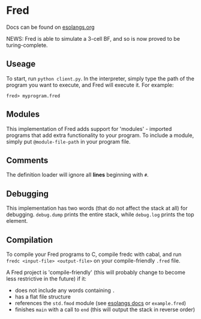 # Fred

Docs can be found on [esolangs.org](https://esolangs.org/wiki/Fred)

NEWS:
Fred is able to simulate a 3-cell BF, and so is now proved to be turing-complete.

## Useage
To start, run `python client.py`. In the interpreter, simply type the path of the program you want to execute, and Fred will execute it. For example:
```
fred> myprogram.fred
```

## Modules
This implementation of Fred adds support for 'modules' - imported programs that add extra functionality to your program. To include a module, simply put `@module-file-path` in your program file.

## Comments
The definition loader will ignore all **lines** beginning with `#`.

## Debugging
This implementation has two words (that do not affect the stack at all) for debugging. `debug.dump` prints the entire stack, while `debug.log` prints the top element.

## Compilation
To compile your Fred programs to C, compile fredc with cabal, and run `fredc <input-file> <output-file>` on your compile-friendly `.fred` file.

A Fred project is 'compile-friendly' (this will probably change to become less restrictive in the future) if it:
- does not include any words containing `.`
- has a flat file structure
- references the `std.fmod` module (see [esolangs docs](https://esolangs.org/wiki/Fred) or `example.fred`)
- finishes `main` with a call to `end` (this will output the stack in reverse order)